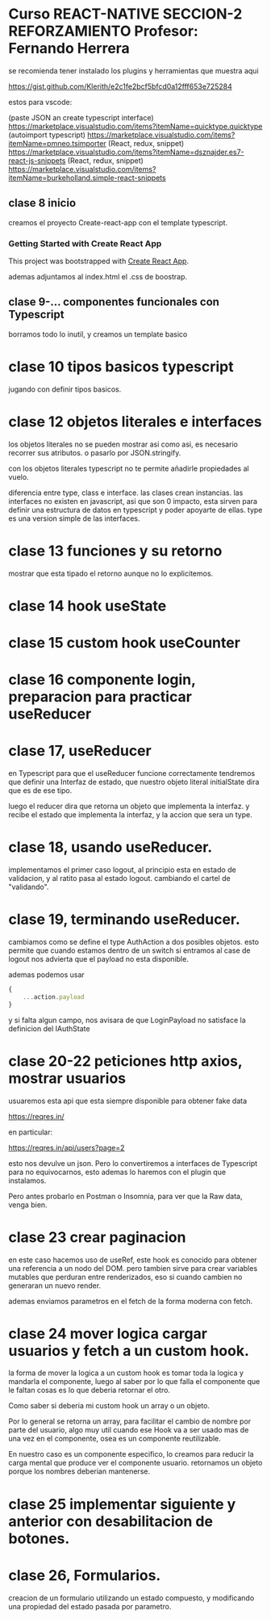 # Curso REACT-NATIVE SECCION-2 REFORZAMIENTO Profesor: Fernando Herrera

se recomienda tener instalado los plugins y herramientas que muestra aqui

https://gist.github.com/Klerith/e2c1fe2bcf5bfcd0a12fff653e725284


estos para vscode:

(paste JSON an create typescript interface) https://marketplace.visualstudio.com/items?itemName=quicktype.quicktype
(autoimport typescript) https://marketplace.visualstudio.com/items?itemName=pmneo.tsimporter
(React, redux, snippet) https://marketplace.visualstudio.com/items?itemName=dsznajder.es7-react-js-snippets
(React, redux, snippet) https://marketplace.visualstudio.com/items?itemName=burkeholland.simple-react-snippets 

## clase 8 inicio

creamos el proyecto Create-react-app con el template typescript.
### Getting Started with Create React App
This project was bootstrapped with [Create React App](https://github.com/facebook/create-react-app).

ademas adjuntamos al index.html el .css de boostrap.

## clase 9-... componentes funcionales con Typescript
borramos todo lo inutil, y creamos un template basico

# clase 10 tipos basicos typescript
jugando con definir tipos basicos.

# clase 12 objetos literales e interfaces

los objetos literales no se pueden mostrar asi como asi, es necesario recorrer sus atributos. o pasarlo por JSON.stringify.

con los objetos literales typescript no te permite añadirle propiedades al vuelo.

diferencia entre type, class e interface.
las clases crean instancias.
las interfaces no existen en javascript, asi que son 0 impacto, esta sirven para definir una estructura de datos en typescript y poder apoyarte de ellas.
type es una version simple de las interfaces.

# clase 13 funciones y su retorno
mostrar que esta tipado el retorno aunque no lo explicitemos.

# clase 14 hook useState

# clase 15 custom hook useCounter

# clase 16 componente login, preparacion para practicar useReducer

# clase 17, useReducer

en Typescript para que el useReducer funcione correctamente tendremos que definir
una Interfaz de estado, que nuestro objeto literal initialState dira que es de ese tipo.

luego el reducer dira que retorna un objeto que implementa la interfaz.
y recibe el estado que implementa la interfaz, y la accion que sera un type.

# clase 18, usando useReducer.
implementamos el primer caso logout, al principio esta en estado de validacion, y al ratito pasa al estado logout.
cambiando el cartel de "validando".

# clase 19, terminando useReducer.

cambiamos como se define el type AuthAction a dos posibles objetos.
esto permite que cuando estamos dentro de un switch si entramos al case de logout nos advierta que el payload no esta disponible.

ademas podemos usar 
```js
{
    ...action.payload
}
```
y si falta algun campo, nos avisara de que LoginPayload no satisface la definicion del IAuthState

# clase 20-22 peticiones http axios, mostrar usuarios

usuaremos esta api que esta siempre disponible para obtener fake data

https://reqres.in/

en particular:

https://reqres.in/api/users?page=2

esto nos devulve un json. Pero lo convertiremos a interfaces de Typescript para no equivocarnos, esto ademas lo haremos con el plugin que instalamos.

Pero antes probarlo en Postman o Insomnia, para ver que la Raw data, venga bien.

# clase 23 crear paginacion

en este caso hacemos uso de useRef, este hook es conocido para obtener una referencia a un nodo del DOM.
pero tambien sirve para crear variables mutables que perduran entre renderizados, eso si cuando cambien no generaran un nuevo render.

ademas enviamos parametros en el fetch de la forma moderna con fetch.

# clase 24 mover logica cargar usuarios y fetch a un custom hook.

la forma de mover la logica a un custom hook es tomar toda la logica y mandarla el componente, luego al saber por lo que falla el componente que le faltan cosas es lo que deberia retornar el otro.

Como saber si deberia mi custom hook un array o un objeto.

Por lo general se retorna un array, para facilitar el cambio de nombre por parte del usuario, algo muy util cuando ese Hook va a ser usado mas de una vez en el componente, osea es un componente reutilizable.

En nuestro caso es un componente especifico, lo creamos para reducir la carga mental que produce ver el componente usuario.
retornamos un objeto porque los nombres deberian mantenerse.

# clase 25 implementar siguiente y anterior con desabilitacion de botones. 

# clase 26, Formularios.

creacion de un formulario utilizando un estado compuesto, y modificando una propiedad del estado pasada por parametro.

